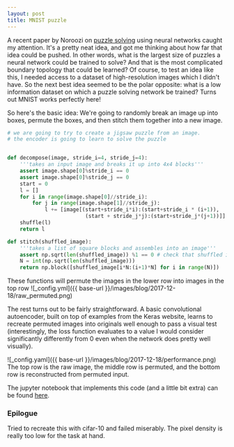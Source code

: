```yaml
---
layout: post
title: MNIST puzzle
---
```


A recent paper by Noroozi on [puzzle solving](https://arxiv.org/abs/1603.09246) using neural networks caught my attention.
It's a pretty neat idea, and got me thinking about how far that idea could be pushed. 
In other words, what is the largest size of puzzles a neural network could be trained to solve? And that is the most complicated boundary topology that could be learned?
Of course, to test an idea like this, I needed access to a dataset of high-resolution images which I didn't have. 
So the next best idea seemed to be the polar opposite: what is a low information dataset on which a puzzle solving network be trained?
Turns out MNIST works perfectly here!


So here's the basic idea: We're going to randomly break an image up into boxes, permute the boxes, and then stitch them together into a new image. 

```python
# we are going to try to create a jigsaw puzzle from an image. 
# the encoder is going to learn to solve the puzzle


def decompose(image, stride_i=4, stride_j=4):
    '''takes an input image and breaks it up into 4x4 blocks'''
    assert image.shape[0]%stride_i == 0
    assert image.shape[0]%stride_j == 0
    start = 0
    l = []
    for i in range(image.shape[0]//stride_i):
        for j in range(image.shape[1]//stride_j):
            l += [image[(start+stride_i*i):(start+stride_i * (i+1)), 
                         (start + stride_j*j):(start+stride_j*(j+1))]]
    shuffle(l)
    return l

def stitch(shuffled_image):
    '''takes a list of square blocks and assembles into an image'''
    assert np.sqrt(len(shuffled_image)) %1 == 0 # check that shuffled image can be made square
    N = int(np.sqrt(len(shuffled_image)))
    return np.block([shuffled_image[i*N:(i+1)*N] for i in range(N)])
```

These functions will permute the images in the lower row into images in the top row
![_config.yml]({{ base-url }}/images/blog/2017-12-18/raw_permuted.png)

The rest turns out to be fairly straightforward. A basic convolutional autoencoder, built on top of examples from the Keras website, learns to recreate permuted images into originals well enough to pass a visual test (interestingly, the loss function evaluates to a value I would consider significantly differently from 0 even when the network does pretty well visually). 

![_config.yaml]({{ base-url }}/images/blog/2017-12-18/performance.png)
The top row is the raw image, the middle row is permuted, and the bottom row is reconstructed from permuted input.

The jupyter notebook that implements this code (and a little bit extra) can be found [here](https://github.com/cguptac/blog/tree/master/convnn).
                                                                                                
### Epilogue                                                                                    
                                                                                                
Tried to recreate this with cifar-10 and failed miserably. The pixel density is really too low for the task at hand.


